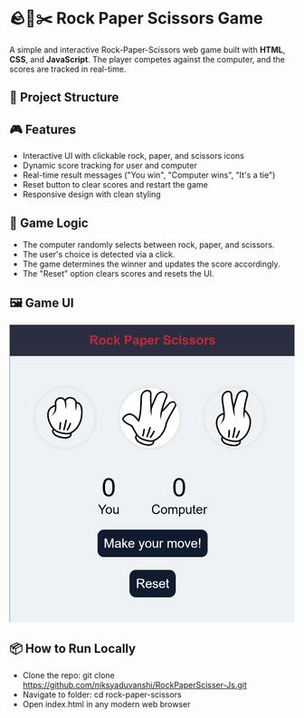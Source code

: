 # 🪨📄✂️ Rock Paper Scissors Game

A simple and interactive Rock-Paper-Scissors web game built with **HTML**, **CSS**, and **JavaScript**. The player competes against the computer, and the scores are tracked in real-time.

## 📁 Project Structure


## 🎮 Features

- Interactive UI with clickable rock, paper, and scissors icons
- Dynamic score tracking for user and computer
- Real-time result messages ("You win", "Computer wins", "It's a tie")
- Reset button to clear scores and restart the game
- Responsive design with clean styling

## 🧠 Game Logic

- The computer randomly selects between rock, paper, and scissors.
- The user's choice is detected via a click.
- The game determines the winner and updates the score accordingly.
- The "Reset" option clears scores and resets the UI.

## 🖼️ Game UI

![alt text](image.png)

## 📦 How to Run Locally

  - Clone the repo: git clone https://github.com/niksyaduvanshi/RockPaperScisser-Js.git
  - Navigate to folder: cd rock-paper-scissors
  - Open index.html in any modern web browser